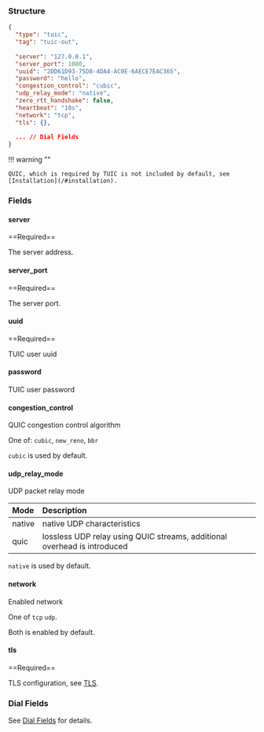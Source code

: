 ### Structure

```json
{
  "type": "tuic",
  "tag": "tuic-out",
  
  "server": "127.0.0.1",
  "server_port": 1080,
  "uuid": "2DD61D93-75D8-4DA4-AC0E-6AECE7EAC365",
  "password": "hello",
  "congestion_control": "cubic",
  "udp_relay_mode": "native",
  "zero_rtt_handshake": false,
  "heartbeat": "10s",
  "network": "tcp",
  "tls": {},
  
  ... // Dial Fields
}
```

!!! warning ""

    QUIC, which is required by TUIC is not included by default, see [Installation](/#installation).

### Fields

#### server

==Required==

The server address.

#### server_port

==Required==

The server port.

#### uuid

==Required==

TUIC user uuid

#### password

TUIC user password

#### congestion_control

QUIC congestion control algorithm

One of: `cubic`, `new_reno`, `bbr`

`cubic` is used by default.

#### udp_relay_mode

UDP packet relay mode

| Mode   | Description                                                              |
|:-------|:-------------------------------------------------------------------------|
| native | native UDP characteristics                                               |
| quic   | lossless UDP relay using QUIC streams, additional overhead is introduced |

`native` is used by default.

#### network

Enabled network

One of `tcp` `udp`.

Both is enabled by default.

#### tls

==Required==

TLS configuration, see [TLS](/configuration/shared/tls/#outbound).

### Dial Fields

See [Dial Fields](/configuration/shared/dial) for details.
